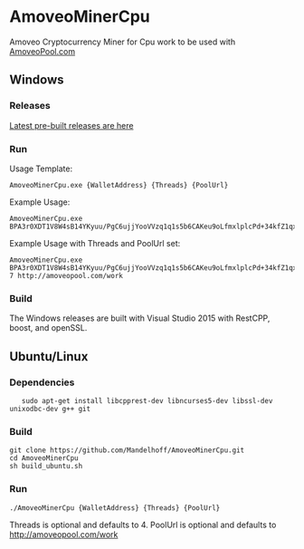 # AmoveoMinerCpu

Amoveo Cryptocurrency Miner for Cpu work to be used with [AmoveoPool.com](http://AmoveoPool.com)


## Windows

### Releases

   [Latest pre-built releases are here](https://github.com/Mandelhoff/AmoveoMinerCpu/releases)


### Run
Usage Template:
```
AmoveoMinerCpu.exe {WalletAddress} {Threads} {PoolUrl}
```
    
Example Usage:  
```
AmoveoMinerCpu.exe BPA3r0XDT1V8W4sB14YKyuu/PgC6ujjYooVVzq1q1s5b6CAKeu9oLfmxlplcPd+34kfZ1qx+Dwe3EeoPu0SpzcI=
```

Example Usage with Threads and PoolUrl set:
```
AmoveoMinerCpu.exe BPA3r0XDT1V8W4sB14YKyuu/PgC6ujjYooVVzq1q1s5b6CAKeu9oLfmxlplcPd+34kfZ1qx+Dwe3EeoPu0SpzcI= 7 http://amoveopool.com/work
```

### Build
The Windows releases are built with Visual Studio 2015 with RestCPP, boost, and openSSL.




## Ubuntu/Linux

### Dependencies
```
   sudo apt-get install libcpprest-dev libncurses5-dev libssl-dev unixodbc-dev g++ git
```

### Build
```
git clone https://github.com/Mandelhoff/AmoveoMinerCpu.git
cd AmoveoMinerCpu
sh build_ubuntu.sh
```

### Run
```
./AmoveoMinerCpu {WalletAddress} {Threads} {PoolUrl}
```
Threads is optional and defaults to 4.
PoolUrl is optional and defaults to http://amoveopool.com/work





